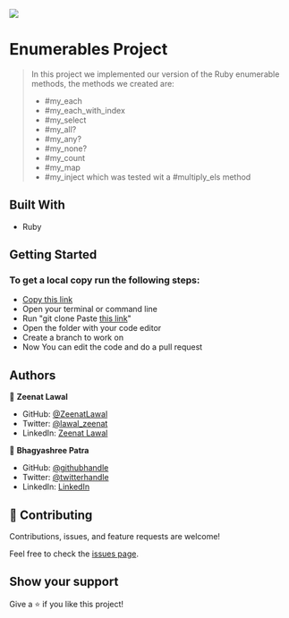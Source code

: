 ![](https://img.shields.io/badge/Microverse-blueviolet)

# Enumerables Project

> In this project we implemented our version of the Ruby enumerable methods, the methods we created are:
> - #my_each
> - #my_each_with_index
> - #my_select
> - #my_all?
> - #my_any?
> - #my_none?
> - #my_count
> - #my_map
> - #my_inject which was tested wit a #multiply_els method

## Built With

- Ruby


## Getting Started

### To get a local copy run the following steps:

- [Copy this link](https://github.com/ZeenatLawal/enumerables)
- Open your terminal or command line
- Run "git clone Paste [this link](https://github.com/ZeenatLawal/enumerables)"
- Open the folder with your code editor
- Create a branch to work on
- Now You can edit the code and do a pull request

## Authors

👤 **Zeenat Lawal**

- GitHub: [@ZeenatLawal](https://github.com/ZeenatLawal)
- Twitter: [@lawal_zeenat](https://twitter.com/lawal_zeenat)
- LinkedIn: [Zeenat Lawal](https://www.linkedin.com/in/zeenat-lawal-665872120/)

👤 **Bhagyashree Patra**

- GitHub: [@githubhandle](https://github.com/Vagyasri)
- Twitter: [@twitterhandle](https://twitter.com/Lucky86074644)
- LinkedIn: [LinkedIn](https://www.linkedin.com/in/bhagyashree-patra-029bb059/)

## 🤝 Contributing

Contributions, issues, and feature requests are welcome!

Feel free to check the [issues page](https://github.com/ZeenatLawal/enumerables/issues).

## Show your support

Give a ⭐️ if you like this project!
